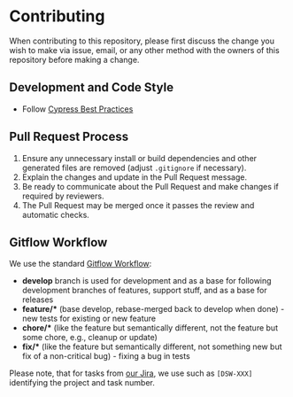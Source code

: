 # Contributing

When contributing to this repository, please first discuss the change you wish to make via issue, email, or any other
method with the owners of this repository before making a change.

## Development and Code Style

- Follow [Cypress Best Practices](https://docs.cypress.io/guides/references/best-practices)

## Pull Request Process

1. Ensure any unnecessary install or build dependencies and other generated files are removed (adjust `.gitignore` if necessary).
2. Explain the changes and update in the Pull Request message.
3. Be ready to communicate about the Pull Request and make changes if required by reviewers.
4. The Pull Request may be merged once it passes the review and automatic checks.

## Gitflow Workflow

We use the standard [Gitflow Workflow](https://www.atlassian.com/git/tutorials/comparing-workflows/gitflow-workflow):

* __develop__ branch is used for development and as a base for following development branches of features, support
  stuff, and as a base for releases
* __feature/*__ (base develop, rebase-merged back to develop when done) - new tests for existing or new feature
* __chore/*__ (like the feature but semantically different, not the feature but some chore, e.g., cleanup or update)
* __fix/*__ (like the feature but semantically different, not something new but fix of a non-critical bug) - fixing a bug in tests

Please note, that for tasks from [our Jira](https://ds-wizard.atlassian.net/projects/DSW/issues), we use such
as `[DSW-XXX]` identifying the project and task number.
